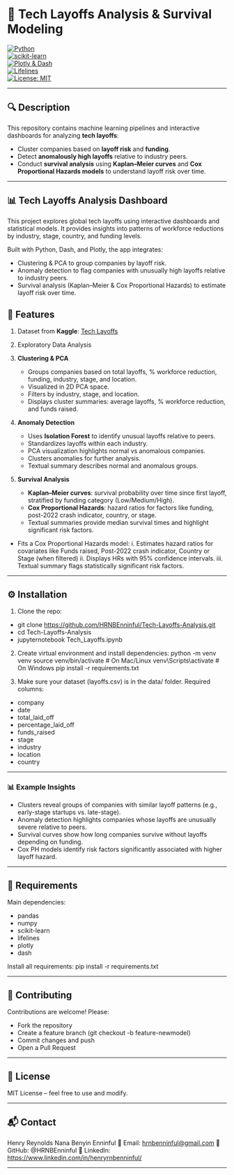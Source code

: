 # 🚗 Tech Layoffs Analysis & Survival Modeling

[![Python](https://img.shields.io/badge/Python-3.9+-blue.svg)](https://www.python.org/)  
[![scikit-learn](https://img.shields.io/badge/scikit--learn-1.5.2-yellow.svg)](https://scikit-learn.org/stable/)  
[![Plotly & Dash](https://img.shields.io/badge/Plotly-Dash-orange.svg)](https://plotly.com/dash/)  
[![Lifelines](https://img.shields.io/badge/Lifelines-0.27.8-green.svg)](https://lifelines.readthedocs.io/)  
[![License: MIT](https://img.shields.io/badge/License-MIT-green.svg)](LICENSE)  

---

## 🔍 Description
This repository contains machine learning pipelines and interactive dashboards for analyzing **tech layoffs**:

- Cluster companies based on **layoff risk** and **funding**.
- Detect **anomalously high layoffs** relative to industry peers.
- Conduct **survival analysis** using **Kaplan–Meier curves** and **Cox Proportional Hazards models** to understand layoff risk over time.

---

## 📊 Tech Layoffs Analysis Dashboard

This project explores global tech layoffs using interactive dashboards and statistical models.
It provides insights into patterns of workforce reductions by industry, stage, country, and funding levels.

Built with Python, Dash, and Plotly, the app integrates:
- Clustering & PCA to group companies by layoff risk.
- Anomaly detection to flag companies with unusually high layoffs relative to industry peers.
- Survival analysis (Kaplan–Meier & Cox Proportional Hazards) to estimate layoff risk over time.

## 🚀 Features
1. Dataset from **Kaggle**: [Tech Layoffs](https://www.kaggle.com/datasets/pranshujayswal/tech-layoffs-and-stock-market-analysis-predicting/data)

2. Exploratory Data Analysis  

3. **Clustering & PCA**  
   - Groups companies based on total layoffs, % workforce reduction, funding, industry, stage, and location.
   - Visualized in 2D PCA space.
   - Filters by industry, stage, and location.
   - Displays cluster summaries: average layoffs, % workforce reduction, and funds raised.

4. **Anomaly Detection**  
   - Uses **Isolation Forest** to identify unusual layoffs relative to peers.
   - Standardizes layoffs within each industry.
   - PCA visualization highlights normal vs anomalous companies.
   - Clusters anomalies for further analysis.
   - Textual summary describes normal and anomalous groups.

5. **Survival Analysis**  
   - **Kaplan–Meier curves**: survival probability over time since first layoff, stratified by funding category (Low/Medium/High).  
   - **Cox Proportional Hazards**: hazard ratios for factors like funding, post-2022 crash indicator, country, or stage.  
   - Textual summaries provide median survival times and highlight significant risk factors.


- Fits a Cox Proportional Hazards model:
i.   Estimates hazard ratios for covariates like Funds raised, Post-2022 crash indicator, Country or Stage (when filtered)
ii.  Displays HRs with 95% confidence intervals.
iii. Textual summary flags statistically significant risk factors.

---

## ⚙️ Installation

1. Clone the repo:
- git clone https://github.com/HRNBEnninful/Tech-Layoffs-Analysis.git
- cd Tech-Layoffs-Analysis
- jupyternotebook Tech_Layoffs.ipynb

2. Create virtual environment and install dependencies:
python -m venv venv
source venv/bin/activate   # On Mac/Linux
venv\Scripts\activate      # On Windows
pip install -r requirements.txt

3. Make sure your dataset (layoffs.csv) is in the data/ folder.
Required columns:
- company
- date
- total_laid_off
- percentage_laid_off
- funds_raised
- stage
- industry
- location
- country

---

### 📊 Example Insights

- Clusters reveal groups of companies with similar layoff patterns (e.g., early-stage startups vs. late-stage).
- Anomaly detection highlights companies whose layoffs are unusually severe relative to peers.
- Survival curves show how long companies survive without layoffs depending on funding.
- Cox PH models identify risk factors significantly associated with higher layoff hazard.

---

## 📌 Requirements

Main dependencies:

- pandas
- numpy
- scikit-learn
- lifelines
- plotly
- dash

Install all requirements:
pip install -r requirements.txt

---

## 🤝 Contributing
Contributions are welcome! 
Please:
- Fork the repository
- Create a feature branch (git checkout -b feature-newmodel)
- Commit changes and push
- Open a Pull Request

---

## 📜 License
MIT License – feel free to use and modify.

---

## 📬 Contact
Henry Reynolds Nana Benyin Enninful
📧 Email: hrnbenninful@gmail.com
🐙 GitHub: @HRNBEnninful
💼 LinkedIn: https://www.linkedin.com/in/henryrnbenninful/

---
